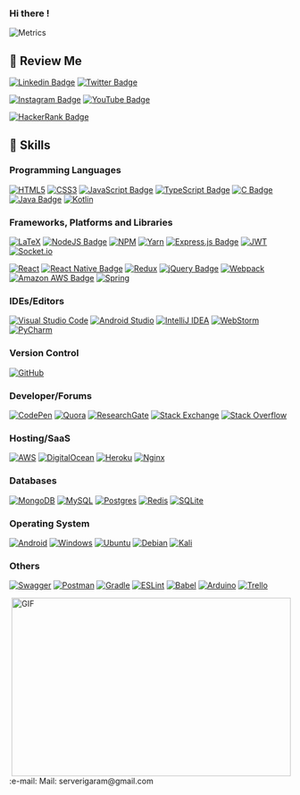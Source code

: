 ### Hi there !

![Metrics](https://metrics.lecoq.io/remidosol?template=classic&isocalendar=1&languages=1&introduction=1&lines=1&discussions=1&isocalendar.duration=full-year&languages.limit=8&languages.sections=most-used&languages.colors=github&languages.threshold=0%25&languages.indepth=false&languages.categories=markup%2C%20programming&languages.recent.categories=markup%2C%20programming&languages.recent.load=300&languages.recent.days=14&introduction.title=true&config.timezone=Europe%2FIstanbul)

## :microphone: Review Me


[![Linkedin Badge](https://img.shields.io/badge/ServeriGaram-follow%20on%20linkedin-blue?style=for-the-badge&logo=linkedin)](https://www.linkedin.com/in/server-i-garam/)
[![Twitter Badge](https://img.shields.io/badge/ServeriGaram-follow%20on%20twitter-1DA1F2?style=for-the-badge&logo=twitter&logoColor=white)](https://www.twitter.com/ServeriGaram)


[![Instagram Badge](https://img.shields.io/badge/serverigaram-follow%20on%20instagram-E4405F?style=for-the-badge&logo=instagram&logoColor=white)](https://www.instagram.com/ServeriGaram)
[![YouTube Badge](https://img.shields.io/badge/serverigaram-subscribe%20on%20youtube-FF0000?style=for-the-badge&logo=youtube&logoColor=white)](https://www.youtube.com/ServeriGaram)

[![HackerRank Badge](https://img.shields.io/badge/remidosol-Hackerrank-2EC866?style=for-the-badge&logo=HackerRank&logoColor=white)](https://www.hackerrank.com/remidosol)

## :musical_keyboard: Skills
### Programming Languages
[![HTML5](https://img.shields.io/badge/html5-%23E34F26.svg?style=for-the-badge&logo=html5&logoColor=white)](#)
[![CSS3](https://img.shields.io/badge/css3-%231572B6.svg?style=for-the-badge&logo=css3&logoColor=white)](#)
[![JavaScript Badge](https://img.shields.io/badge/JavaScript-323330?style=for-the-badge&logo=javascript&logoColor=F7DF1E)](#)
[![TypeScript Badge](https://img.shields.io/badge/TypeScript-007ACC?style=for-the-badge&logo=typescript&logoColor=white)](#)
[![C Badge](https://img.shields.io/badge/C-00599C?style=for-the-badge&logo=c&logoColor=white)](#)
[![Java Badge](https://img.shields.io/badge/Java-ED8B00?style=for-the-badge&logo=java&logoColor=white)](#)
[![Kotlin](https://img.shields.io/badge/kotlin-%230095D5.svg?style=for-the-badge&logo=kotlin&logoColor=white)](#)

### Frameworks, Platforms and Libraries
[![LaTeX](https://img.shields.io/badge/latex-%23008080.svg?style=for-the-badge&logo=latex&logoColor=white)](#)
[![NodeJS Badge](https://img.shields.io/badge/Node.js-43853D?style=for-the-badge&logo=node.js&logoColor=white)](#)
[![NPM](https://img.shields.io/badge/NPM-%23000000.svg?style=for-the-badge&logo=npm&logoColor=white)](#)
[![Yarn](https://img.shields.io/badge/yarn-%232C8EBB.svg?style=for-the-badge&logo=yarn&logoColor=white)](#)
[![Express.js Badge](https://img.shields.io/badge/Express.js-404D59?style=for-the-badge)](#)
[![JWT](https://img.shields.io/badge/JWT-black?style=for-the-badge&logo=JSON%20web%20tokens)](#)
[![Socket.io](https://img.shields.io/badge/Socket.io-black?style=for-the-badge&logo=socket.io&badgeColor=010101)](#)

[![React](https://img.shields.io/badge/react-%2320232a.svg?style=for-the-badge&logo=react&logoColor=%2361DAFB)](#)
[![React Native Badge](https://img.shields.io/badge/React_Native-20232A?style=for-the-badge&logo=react&logoColor=61DAFB)](#)
[![Redux](https://img.shields.io/badge/redux-%23593d88.svg?style=for-the-badge&logo=redux&logoColor=white)](#)
[![jQuery Badge](https://img.shields.io/badge/jQuery-0769AD?style=for-the-badge&logo=jquery&logoColor=white)](#)
[![Webpack](https://img.shields.io/badge/webpack-%238DD6F9.svg?style=for-the-badge&logo=webpack&logoColor=black)](#)
[![Amazon AWS Badge](https://img.shields.io/badge/Amazon_AWS-232F3E?style=for-the-badge&logo=amazon-aws&logoColor=white)](#)
[![Spring](https://img.shields.io/badge/spring-%236DB33F.svg?style=for-the-badge&logo=spring&logoColor=white)](#)


### IDEs/Editors
[![Visual Studio Code](https://img.shields.io/badge/Visual%20Studio%20Code-0078d7.svg?style=for-the-badge&logo=visual-studio-code&logoColor=white)](#)
[![Android Studio](https://img.shields.io/badge/Android%20Studio-3DDC84.svg?style=for-the-badge&logo=android-studio&logoColor=white)](#)
[![IntelliJ IDEA](https://img.shields.io/badge/IntelliJIDEA-000000.svg?style=for-the-badge&logo=intellij-idea&logoColor=white)](#)
[![WebStorm](https://img.shields.io/badge/webstorm-143?style=for-the-badge&logo=webstorm&logoColor=white&color=black)](#)
[![PyCharm](https://img.shields.io/badge/pycharm-143?style=for-the-badge&logo=pycharm&logoColor=black&color=black&labelColor=green)](#)

### Version Control
[![GitHub](https://img.shields.io/badge/github-%23121011.svg?style=for-the-badge&logo=github&logoColor=white)](#)

### Developer/Forums
[![CodePen](https://img.shields.io/badge/Codepen-000000?style=for-the-badge&logo=codepen&logoColor=white)](#)
[![Quora](https://img.shields.io/badge/Quora-%23B92B27.svg?style=for-the-badge&logo=Quora&logoColor=white)](#)
[![ResearchGate](https://img.shields.io/badge/ResearchGate-00CCBB?style=for-the-badge&logo=ResearchGate&logoColor=white)](#)
[![Stack Exchange](https://img.shields.io/badge/StackExchange-%23ffffff.svg?style=for-the-badge&logo=StackExchange&logoColor=white)](#)
[![Stack Overflow](https://img.shields.io/badge/-Stackoverflow-FE7A16?style=for-the-badge&logo=stack-overflow&logoColor=white)](#)

### Hosting/SaaS
[![AWS](https://img.shields.io/badge/AWS-%23FF9900.svg?style=for-the-badge&logo=amazon-aws&logoColor=white)](#)
[![DigitalOcean](https://img.shields.io/badge/DigitalOcean-%230167ff.svg?style=for-the-badge&logo=digitalOcean&logoColor=white)](#)
[![Heroku](https://img.shields.io/badge/heroku-%23430098.svg?style=for-the-badge&logo=heroku&logoColor=white)](#)
[![Nginx](https://img.shields.io/badge/nginx-%23009639.svg?style=for-the-badge&logo=nginx&logoColor=white)](#)

### Databases
[![MongoDB](https://img.shields.io/badge/MongoDB-%234ea94b.svg?style=for-the-badge&logo=mongodb&logoColor=white)](#)
[![MySQL](https://img.shields.io/badge/mysql-%2300f.svg?style=for-the-badge&logo=mysql&logoColor=white)](#)
[![Postgres](https://img.shields.io/badge/postgres-%23316192.svg?style=for-the-badge&logo=postgresql&logoColor=white)](#)
[![Redis](https://img.shields.io/badge/redis-%23DD0031.svg?style=for-the-badge&logo=redis&logoColor=white)](#)
[![SQLite](https://img.shields.io/badge/sqlite-%2307405e.svg?style=for-the-badge&logo=sqlite&logoColor=white)](#)

### Operating System
[![Android](https://img.shields.io/badge/Android-3DDC84?style=for-the-badge&logo=android&logoColor=white)](#)
[![Windows](https://img.shields.io/badge/Windows-0078D6?style=for-the-badge&logo=windows&logoColor=white)](#)
[![Ubuntu](https://img.shields.io/badge/Ubuntu-E95420?style=for-the-badge&logo=ubuntu&logoColor=white)](#)
[![Debian](https://img.shields.io/badge/Debian-D70A53?style=for-the-badge&logo=debian&logoColor=white)](#)
[![Kali](https://img.shields.io/badge/Kali-268BEE?style=for-the-badge&logo=kalilinux&logoColor=white)](#)

### Others
[![Swagger](https://img.shields.io/badge/-Swagger-%23Clojure?style=for-the-badge&logo=swagger&logoColor=white)](#)
[![Postman](https://img.shields.io/badge/Postman-FF6C37?style=for-the-badge&logo=postman&logoColor=white)](#)
[![Gradle](https://img.shields.io/badge/Gradle-02303A.svg?style=for-the-badge&logo=Gradle&logoColor=white)](#)
[![ESLint](https://img.shields.io/badge/ESLint-4B3263?style=for-the-badge&logo=eslint&logoColor=white)](#)
[![Babel](https://img.shields.io/badge/Babel-F9DC3e?style=for-the-badge&logo=babel&logoColor=black)](#)
[![Arduino](https://img.shields.io/badge/-Arduino-00979D?style=for-the-badge&logo=Arduino&logoColor=white)](#)
[![Trello](https://img.shields.io/badge/Trello-%23026AA7.svg?style=for-the-badge&logo=Trello&logoColor=white)](#)

<img align="right" alt="GIF" src="https://s9.gifyu.com/images/code.gif" width="500" height="320" />

<p> :e-mail: Mail: serverigaram@gmail.com
